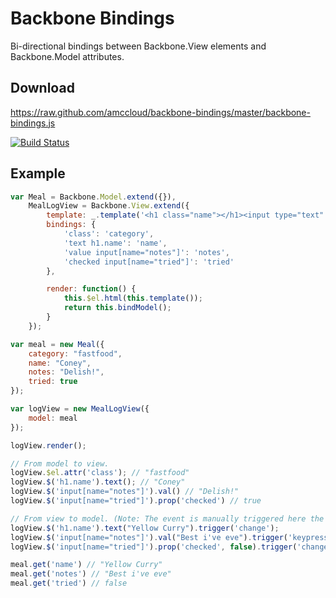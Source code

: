 # Backbone Bindings #
Bi-directional bindings between Backbone.View elements and Backbone.Model attributes.

## Download ##
https://raw.github.com/amccloud/backbone-bindings/master/backbone-bindings.js

[![Build Status](https://secure.travis-ci.org/amccloud/backbone-bindings.png)](http://travis-ci.org/amccloud/backbone-bindings])

## Example ##
```javascript
var Meal = Backbone.Model.extend({}),
    MealLogView = Backbone.View.extend({
        template: _.template('<h1 class="name"></h1><input type="text" name="notes"><input type="checkbox" name="tried">'),
        bindings: {
            'class': 'category',
            'text h1.name': 'name',
            'value input[name="notes"]': 'notes',
            'checked input[name="tried"]': 'tried'
        },

        render: function() {
            this.$el.html(this.template());
            return this.bindModel();
        }
    });

var meal = new Meal({
    category: "fastfood",
    name: "Coney",
    notes: "Delish!",
    tried: true
});

var logView = new MealLogView({
    model: meal
});

logView.render();

// From model to view.
logView.$el.attr('class'); // "fastfood"
logView.$('h1.name').text(); // "Coney"
logView.$('input[name="notes"]').val() // "Delish!"
logView.$('input[name="tried"]').prop('checked') // true

// From view to model. (Note: The event is manually triggered here the browser would handle this normally.)
logView.$('h1.name').text("Yellow Curry").trigger('change');
logView.$('input[name="notes"]').val("Best i've eve").trigger('keypress');
logView.$('input[name="tried"]').prop('checked', false).trigger('change');

meal.get('name') // "Yellow Curry"
meal.get('notes') // "Best i've eve"
meal.get('tried') // false
```
